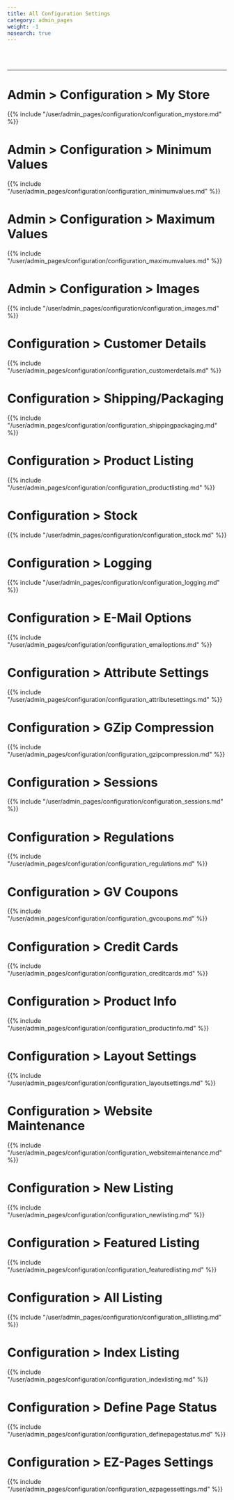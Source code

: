 ```yaml
---
title: All Configuration Settings 
category: admin_pages
weight: -1
nosearch: true
---
```

<br /><br />

---
# Admin > Configuration > My Store
{{% include "/user/admin_pages/configuration/configuration_mystore.md" %}}

# Admin > Configuration > Minimum Values
{{% include "/user/admin_pages/configuration/configuration_minimumvalues.md" %}}

# Admin > Configuration > Maximum Values
{{% include "/user/admin_pages/configuration/configuration_maximumvalues.md" %}}

# Admin > Configuration > Images
{{% include "/user/admin_pages/configuration/configuration_images.md" %}}

# Configuration > Customer Details
{{% include "/user/admin_pages/configuration/configuration_customerdetails.md" %}}

# Configuration > Shipping/Packaging
{{% include "/user/admin_pages/configuration/configuration_shippingpackaging.md" %}}

# Configuration > Product Listing
{{% include "/user/admin_pages/configuration/configuration_productlisting.md" %}}

# Configuration > Stock
{{% include "/user/admin_pages/configuration/configuration_stock.md" %}}

# Configuration > Logging
{{% include "/user/admin_pages/configuration/configuration_logging.md" %}}

# Configuration > E-Mail Options
{{% include "/user/admin_pages/configuration/configuration_emailoptions.md" %}}

# Configuration > Attribute Settings
{{% include "/user/admin_pages/configuration/configuration_attributesettings.md" %}}

# Configuration > GZip Compression
{{% include "/user/admin_pages/configuration/configuration_gzipcompression.md" %}}

# Configuration > Sessions
{{% include "/user/admin_pages/configuration/configuration_sessions.md" %}}

# Configuration > Regulations
{{% include "/user/admin_pages/configuration/configuration_regulations.md" %}}

# Configuration > GV Coupons
{{% include "/user/admin_pages/configuration/configuration_gvcoupons.md" %}}

# Configuration > Credit Cards
{{% include "/user/admin_pages/configuration/configuration_creditcards.md" %}}

# Configuration > Product Info
{{% include "/user/admin_pages/configuration/configuration_productinfo.md" %}}

# Configuration > Layout Settings
{{% include "/user/admin_pages/configuration/configuration_layoutsettings.md" %}}

# Configuration > Website Maintenance
{{% include "/user/admin_pages/configuration/configuration_websitemaintenance.md" %}}

# Configuration > New Listing
{{% include "/user/admin_pages/configuration/configuration_newlisting.md" %}}

# Configuration > Featured Listing
{{% include "/user/admin_pages/configuration/configuration_featuredlisting.md" %}}

# Configuration > All Listing
{{% include "/user/admin_pages/configuration/configuration_alllisting.md" %}}

# Configuration > Index Listing
{{% include "/user/admin_pages/configuration/configuration_indexlisting.md" %}}

# Configuration > Define Page Status
{{% include "/user/admin_pages/configuration/configuration_definepagestatus.md" %}}

# Configuration > EZ-Pages Settings
{{% include "/user/admin_pages/configuration/configuration_ezpagessettings.md" %}}

<style>
#endcontent {
   display: none; 
}
</style>
